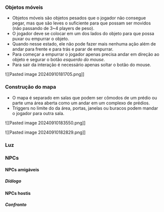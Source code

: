  
### Objetos móveis
* Objetos móveis são objetos pesados que o jogador não consegue pegar, mas que são leves o suficiente para que possam ser movidos (não passando de 3~4 players de peso).
* O jogador deve se colocar em um dos lados do objeto para que possa puxar ou empurrar o objeto.
* Quando nesse estado, ele não pode fazer mais nenhuma ação além de andar para frente e para trás e parar de empurrar.
* Para começar a empurrar o jogador apenas precisa andar em direção ao objeto e segurar o botão *esquerdo do mouse*.
* Para sair da interação é necessário apenas soltar o botão do mouse.

![[Pasted image 20240910181705.png]]

### Construção do mapa
* O mapa é separado em salas que podem ser cômodos de um prédio ou parte uma área aberta como um andar em um complexo de prédios.
* Triggers no limite do da área, portas, janelas ou buracos podem mandar o jogador para outra sala.

![[Pasted image 20240910183550.png]]

![[Pasted image 20240910182829.png]]

### Luz


### NPCs

#### NPCs amigáveis

##### Diálogo

#### NPCs hostis

##### Confronto




